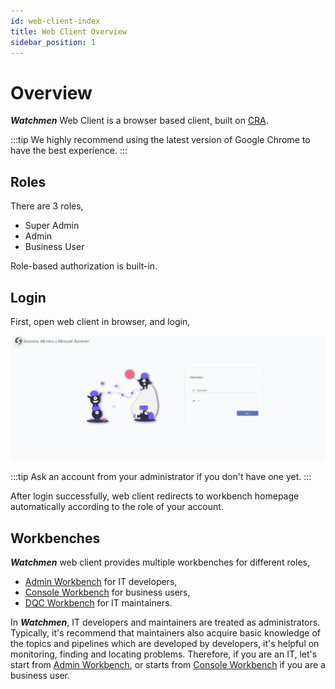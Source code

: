 ```yaml
---
id: web-client-index
title: Web Client Overview
sidebar_position: 1
---
```


# Overview

**_Watchmen_** Web Client is a browser based client, built on [CRA](https://create-react-app.dev/).

:::tip We highly recommend using the latest version of Google Chrome to have the best experience.
:::

## Roles

There are 3 roles,

- Super Admin
- Admin
- Business User

Role-based authorization is built-in.

## Login

First, open web client in browser, and login,

![Login](images/login.png)

:::tip Ask an account from your administrator if you don't have one yet.
:::

After login successfully, web client redirects to workbench homepage automatically according to the role of your account.

## Workbenches

**_Watchmen_** web client provides multiple workbenches for different roles,

- [Admin Workbench](admin/workbench-index.md) for IT developers,
- [Console Workbench](console/workbench-index.md) for business users,
- [DQC Workbench](dqc/workbench-index.md) for IT maintainers.

In **_Watchmen_**, IT developers and maintainers are treated as administrators. Typically, it's recommend that maintainers also acquire
basic knowledge of the topics and pipelines which are developed by developers, it's helpful on monitoring, finding and locating problems.
Therefore, if you are an IT, let's start from [Admin Workbench](admin/workbench-index.md), or starts
from [Console Workbench](console/workbench-index.md) if you are a business user.
